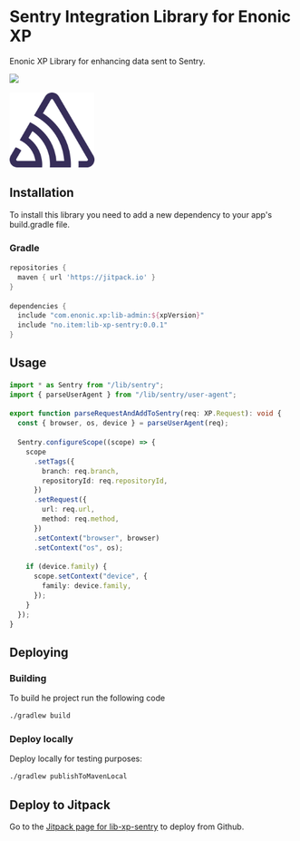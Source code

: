 # Sentry Integration Library for Enonic XP

Enonic XP Library for enhancing data sent to Sentry.

[![](https://jitpack.io/v/no.item/lib-xp-sentry.svg)](https://jitpack.io/#no.item/lib-xp-sentry)

<img src="https://github.com/ItemConsulting/lib-xp-sentry/raw/main/docs/icon.svg?sanitize=true" width="150">

## Installation

To install this library you need to add a new dependency to your app's build.gradle file.

### Gradle

```groovy
repositories {
  maven { url 'https://jitpack.io' }
}

dependencies {
  include "com.enonic.xp:lib-admin:${xpVersion}"
  include "no.item:lib-xp-sentry:0.0.1"
}
```

## Usage

```typescript  
import * as Sentry from "/lib/sentry";
import { parseUserAgent } from "/lib/sentry/user-agent";

export function parseRequestAndAddToSentry(req: XP.Request): void {
  const { browser, os, device } = parseUserAgent(req);

  Sentry.configureScope((scope) => {
    scope
      .setTags({
        branch: req.branch,
        repositoryId: req.repositoryId,
      })
      .setRequest({
        url: req.url,
        method: req.method,
      })
      .setContext("browser", browser)
      .setContext("os", os);

    if (device.family) {
      scope.setContext("device", {
        family: device.family,
      });
    }
  });
}
```


## Deploying

### Building

To build he project run the following code

```bash
./gradlew build
```

### Deploy locally

Deploy locally for testing purposes:

```bash
./gradlew publishToMavenLocal
```

## Deploy to Jitpack

Go to the [Jitpack page for lib-xp-sentry](https://jitpack.io/#no.item/lib-xp-sentry) to deploy from Github.
